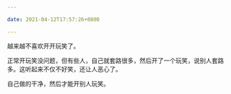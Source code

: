 ```yaml
---

date: 2021-04-12T17:57:26+0800

---
```


越来越不喜欢开开玩笑了。

正常开玩笑没问题，但有些人，自己就套路很多，然后开了一个玩笑，说别人套路多。这听起来不仅不好笑，还让人恶心了。

自己做的干净，然后才能开别人玩笑。
